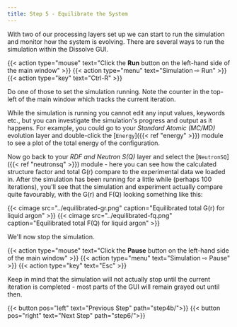 ```yaml
---
title: Step 5 - Equilibrate the System
---
```


With two of our processing layers set up we can start to run the simulation and monitor how the system is evolving. There are several ways to run the simulation within the Dissolve GUI.

{{< action type="mouse" text="Click the **Run** button on the left-hand side of the main window" >}}
{{< action type="menu" text="Simulation &#8680; Run" >}}
{{< action type="key" text="Ctrl-R" >}}

Do one of those to set the simulation running. Note the counter in the top-left of the main window which tracks the current iteration.

While the simulation is running you cannot edit any input values, keywords etc., but you can investigate the simulation's progress and output as it happens. For example, you could go to your _Standard Atomic (MC/MD)_ evolution layer and double-click the [`Energy`]({{< ref "energy" >}}) module to see a plot of the total energy of the configuration.

Now go back to your _RDF and Neutron S(Q)_ layer and select the [`NeutronSQ`]({{< ref "neutronsq" >}}) module - here you can see how the calculated structure factor and total G(r) compare to the experimental data we loaded in. After the simulation has been running for a little while (perhaps 100 iterations), you'll see that the simulation and experiment actually compare quite favourably, with the G(r) and F(Q) looking something like this:

{{< cimage src="../equilibrated-gr.png" caption="Equilibrated total G(r) for liquid argon" >}}
{{< cimage src="../equilibrated-fq.png" caption="Equilibrated total F(Q) for liquid argon" >}}

We'll now stop the simulation.

{{< action type="mouse" text="Click the **Pause** button on the left-hand side of the main window" >}}
{{< action type="menu" text="Simulation &#8680; Pause" >}}
{{< action type="key" text="Esc" >}}

Keep in mind that the simulation will not actually stop until the current iteration is completed - most parts of the GUI will remain grayed out until then.

{{< button pos="left" text="Previous Step" path="step4b/">}}
{{< button pos="right" text="Next Step" path="step6/">}}
